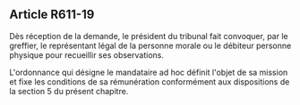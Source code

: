 Article R611-19
----
Dès réception de la demande, le président du tribunal fait convoquer, par le
greffier, le représentant légal de la personne morale ou le débiteur personne
physique pour recueillir ses observations.

L'ordonnance qui désigne le mandataire ad hoc définit l'objet de sa mission et
fixe les conditions de sa rémunération conformément aux dispositions de la
section 5 du présent chapitre.
